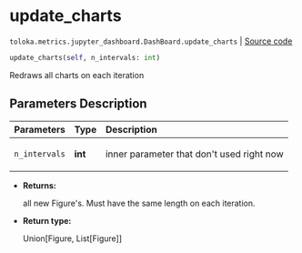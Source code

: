 # update_charts
`toloka.metrics.jupyter_dashboard.DashBoard.update_charts` | [Source code](https://github.com/Toloka/toloka-kit/blob/v1.1.1/src/metrics/jupyter_dashboard.py#L301)

```python
update_charts(self, n_intervals: int)
```

Redraws all charts on each iteration

## Parameters Description

| Parameters | Type | Description |
| :----------| :----| :-----------|
`n_intervals`|**int**|<p>inner parameter that don&#x27;t used right now</p>

* **Returns:**

  all new Figure's.
Must have the same length on each iteration.

* **Return type:**

  Union\[Figure, List\[Figure\]\]
